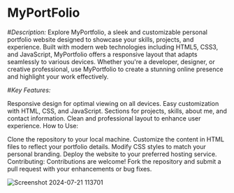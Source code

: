# MyPortFolio

#*Description:*
Explore MyPortfolio, a sleek and customizable personal portfolio website designed to showcase your skills, projects, and experience. Built with modern web technologies including HTML5, CSS3, and JavaScript, MyPortfolio offers a responsive layout that adapts seamlessly to various devices. Whether you're a developer, designer, or creative professional, use MyPortfolio to create a stunning online presence and highlight your work effectively.

#*Key Features:*

Responsive design for optimal viewing on all devices.
Easy customization with HTML, CSS, and JavaScript.
Sections for projects, skills, about me, and contact information.
Clean and professional layout to enhance user experience.
How to Use:

Clone the repository to your local machine.
Customize the content in HTML files to reflect your portfolio details.
Modify CSS styles to match your personal branding.
Deploy the website to your preferred hosting service.
Contributing:
Contributions are welcome! Fork the repository and submit a pull request with your enhancements or bug fixes.

![Screenshot 2024-07-21 113701](https://github.com/user-attachments/assets/7fe14a17-c237-4a2b-93fd-6f0fb3fec4a7)
